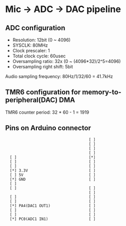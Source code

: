 # Mic -> ADC -> DAC pipeline

## ADC configuration

- Resolution: 12bit (0 ~ 4096)
- SYSCLK: 80MHz
- Clock prescaler: 1
- Total clock cycle: 60usec
- Oversampling ratio: 32x (0 ~ (4096*32)/2^5=4096)
- Oversampling right shift: 5bit

Audio sampling frequency: 80Hz/1/32/60 = 41.7kHz

## TMR6 configuration for memory-to-peripheral(DAC) DMA

TMR6 counter period: 32 * 60 - 1 = 1919

## Pins on Arduino connector

```
                                     [ ]
                                     [ ]
                                     [ ]
                                     [ ]
  [ ]                                [*]
  [ ]                                [ ]
  [ ]                                [ ]
  [*] 3.3V                           [ ]
  [ ] 5V                             [ ]
  [*] GND                            [ ]
  [ ]
  [ ]                                [ ]
                                     [ ]
  [ ]                                [ ]
  [ ]                                [ ]
  [*] PA4(DAC1 OUT1)                 [ ]
  [ ]                                [ ]
  [ ]                                [ ]
  [*] PC0(ADC1 IN1)                  [ ]
  ```
